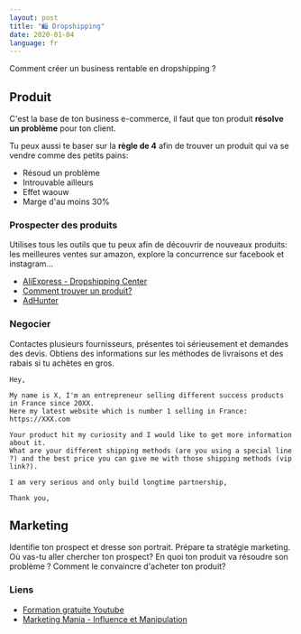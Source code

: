```yaml
---
layout: post
title: "🛍 Dropshipping"
date: 2020-01-04
language: fr
---
```


Comment créer un business rentable en dropshipping ?

## Produit

C'est la base de ton business e-commerce, il faut que ton produit **résolve un problème** pour ton client.

Tu peux aussi te baser sur la **règle de 4** afin de trouver un produit qui va se vendre comme des petits pains:

- Résoud un problème
- Introuvable ailleurs
- Effet waouw
- Marge d'au moins 30%

### Prospecter des produits

Utilises tous les outils que tu peux afin de découvrir de nouveaux produits: les meilleures ventes sur amazon, explore la concurrence sur facebook et instagram...

- [AliExpress - Dropshipping Center](https://home.aliexpress.com/dropshippercenter/dashboard.htm)
- [Comment trouver un produit?](https://www.withintheflow.com/how-to-find-best-selling-products-for-your-online-store/)
- [AdHunter](https://ecomhunt.com/)

### Negocier

Contactes plusieurs fournisseurs, présentes toi sérieusement et demandes des devis. Obtiens des informations sur les méthodes de livraisons et des rabais si tu achètes en gros.

```
Hey,

My name is X, I'm an entrepreneur selling different success products in France since 20XX.
Here my latest website which is number 1 selling in France: https://XXX.com

Your product hit my curiosity and I would like to get more information about it.
What are your different shipping methods (are you using a special line ?) and the best price you can give me with those shipping methods (vip link?).

I am very serious and only build longtime partnership,

Thank you,
```

## Marketing

Identifie ton prospect et dresse son portrait. Prépare ta stratégie marketing. Où vas-tu aller chercher ton prospect? En quoi ton produit va résoudre son problème ? Comment le convaincre d'acheter ton produit?


### Liens

- [Formation gratuite Youtube](https://www.youtube.com/playlist?list=PLW1k6Z7ZLAMMVetQz1Su9_3NGAru2IJtp)
- [Marketing Mania - Influence et Manipulation](https://marketingmania.fr/influence-et-manipulation/)
